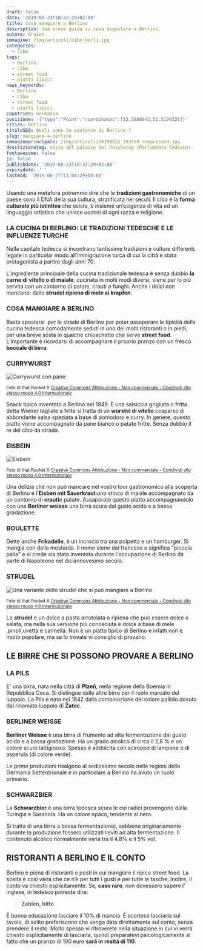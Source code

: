 ```yaml
---
draft: false
date: '2019-08-23T10:32:29+02:00'
title: Cosa mangiare a Berlino
description: Una breve guida su cosa degustare a Berlino.
autore: Oraion
immagine: /img/articoli/cibo-berli.jpg
categories:
  - Cibo
tags:
  - Berlino
  - Cibo
  - street food
  - piatti tipici
news_keywords:
  - Berlino
  - Cibo
  - street food
  - piatti tipici
countries: Germania
posizione: '{"type":"Point","coordinates":[13.3888042,52.5170331]}'
cities: Berlino
titoloSEO: Quali sono le pietanze di Berlino ?
slug: mangiare-a-berlino
immagineprincipale: /img/articoli/20190812_193550_compressed.jpg
descrizioneimg: Vista del palazzo del Reichstag (Parlamento tedesco).
fontawesome: false
js: false
publishdate: '2019-08-23T10:32:29+02:00'
expirydate: ' '
lastmod: '2019-08-27T11:04:29+00:00'
---
```

Usando una metafora potremmo dire che le **tradizioni gastronomiche** di un paese sono il DNA della sua cultura, stratificata nei secoli. Il cibo é la **forma culturale più istintiva** che esista, è insieme un’esigenza di vita ed un linguaggio artistico che unisce uomini di ogni razza e religione.

### LA CUCINA DI BERLINO: LE TRADIZIONI TEDESCHE E LE INFLUENZE TURCHE

Nella capitale tedesca si incontrano tantissime tradizioni e culture differenti, legate in particolar modo all’immigrazione turca di cui la città è stata protagonista a partire dagli anni 70.

L’ingrediente principale della cucina tradizionale tedesca è senza dubbio **la carne**:**di vitello o di maiale**, cucinata in molti modi diversi, viene per lo più servita con un contorno di patate, crauti o funghi. Anche i dolci non mancano: dallo **strudel ripieno di mele ai krapfen**.

### <h3>**COSA MANGIARE A BERLINO**</h3>

Basta spostarsi  per le strade di Berlino per poter assaporare le tipicità della cucina tedesca comodamente seduti in uno dei molti ristoranti o in piedi, per una breve sosta in qualche chioschetto che serve **street food**. L’importante è ricordarsi di accompagnare il proprio pranzo con un fresco **boccale di birra**.

### **CURRYWURST**

![Currywurst con pane](/img/articoli/20190818_115329_compressed.jpg)

<small>Foto di that Rocket X  <a rel="license" href="http://creativecommons.org/licenses/by-nc-sa/4.0/">Creative Commons Attribuzione - Non commerciale - Condividi allo stesso modo 4.0 Internazionale</a> </small>

Snack tipico inventato a Berlino nel 1949. È una salsiccia grigliata o fritta detta Wiener tagliate a fette si tratta di un **wurstel di vitello** cosparso di abbondante salsa speziata a base di pomodoro e curry. In genere, questo piatto viene accompagnato da pane bianco o patate fritte. Senza dubbio il re del cibo da strada.

### **EISBEIN**

![Eisbein](/img/articoli/20190813_192737_compressed.jpg)

<small>Foto di that Rocket X  <a rel="license" href="http://creativecommons.org/licenses/by-nc-sa/4.0/">Creative Commons Attribuzione - Non commerciale - Condividi allo stesso modo 4.0 Internazionale</a> </small>

Una delizia che non può mancare nel vostro tour gastronomico alla scoperta di Berlino è l’**Eisben mit Sauerkraut**:uno stinco di maiale accompagnato da un contorno di **crauti**e patate. Assaporate questo piatto accompagnandolo con una **Berliner weisse** una birra scura dal gusto acido e a bassa gradazione.

### BOULETTE

Dette anche **Frikadelle**, è un incrocio tra una polpetta e un hamburger. Si mangia con della mostarda. Il nome viene dal francese e significa "piccola palla" e si crede sia stata inventata durante l'occupazione di Berlino da parte di Napoleone nel diciannovesimo secolo.

### STRUDEL

![Una variante dello strudel che si può mangiare a Berlino](/img/articoli/20190814_222541_compressed.jpg)

<small>Foto di that Rocket X  <a rel="license" href="http://creativecommons.org/licenses/by-nc-sa/4.0/">Creative Commons Attribuzione - Non commerciale - Condividi allo stesso modo 4.0 Internazionale</a> </small>

Lo **strudel** è un dolce a pasta arrotolata o ripiena che può essere dolce o salata, ma nella sua versione più conosciuta è dolce a base di mele ,pinoli,uvetta e cannella. Non è un piatto tipico di Berlino e infatti non è molto popolare, ma se lo trovate vi consiglio di provarlo.

## LE BIRRE CHE SI POSSONO PROVARE A BERLINO

### LA PILS

E' una birra, nata nella città di **Plzeň**, nella regione della Boemia in Repubblica Ceca. Si distingue dalle altre birre per il ruolo marcato del luppolo. La Pils è nata nel 1842 dalla combinazione del colore pallido dovuto dal rinomato luppolo di **Žatec**.

### BERLINER WEISSE

**Berliner Weisse** è una birra di frumento ad alta fermentazione dal gusto acido e a bassa gradazione. Ha un grado alcolico di circa il 2,8 % e un colore scuro lattiginoso. Spesso è addolcita con sciroppo di lampone o di asperula (di colore verde).

Le prime produzioni risalgono al sedicesimo secolo nelle regioni della Germania Settentrionale e in particolare a Berlino ha avuto un ruolo primario.

### SCHWARZBIER

La **Schwarzbier** è una birra tedesca scura le cui radici provengono dalla Turingia e Sassonia. Ha un colore opaco, tendente al nero.

Si tratta di una birra a bassa fermentazione), sebbene originariamente durante la produzione fossero utilizzati lieviti ad alta fermentazione. Il contenuto alcolico normalmente varia tra il 4.8% e il 5% vol.

## **RISTORANTI A BERLINO E IL CONTO**

Berlino è piena di ristoranti e posti in cui mangiare il ripico street food. La scelta è così varia che ce n’è per tutti i gusti e per tutte le tasche. Inoltre, il conto va chiesto esplicitamente. Se, **caso raro**, non dovessero sapere l' inglese, in tedesco potreste dire:

> **Zahlen, bitte**

È buona educazione lasciare il 10% di mancia. È scortese lasciarla sul tavolo, di solito preferiscono che venga data direttamente sul conto, senza prendere il resto. Molto spesso vi ritroverete nella situazione in cui vi verrà chiesto esplicitamente di lasciarla, quindi preparatevi psicologicamente al fatto che un pranzo di 100 euro **sarà in realtà di 110**.
